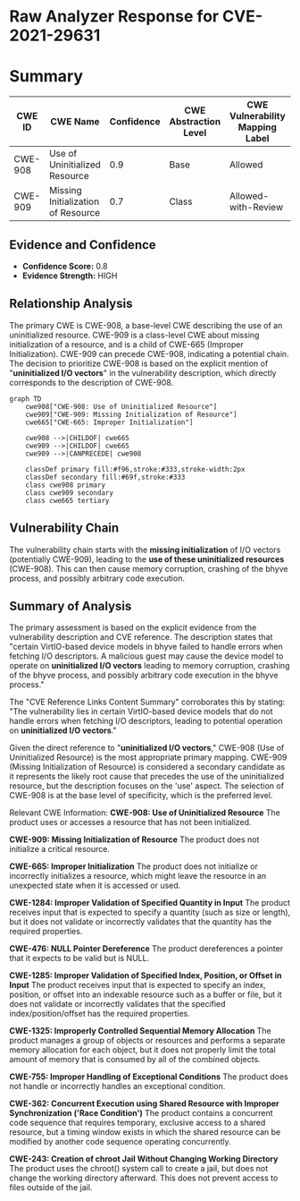 # Raw Analyzer Response for CVE-2021-29631

# Summary
| CWE ID | CWE Name | Confidence | CWE Abstraction Level | CWE Vulnerability Mapping Label | CWE-Vulnerability Mapping Notes |
|---|---|---|---|---|---|
| CWE-908 | Use of Uninitialized Resource | 0.9 | Base | Allowed | Primary CWE |
| CWE-909 | Missing Initialization of Resource | 0.7 | Class | Allowed-with-Review | Secondary Candidate |

## Evidence and Confidence

*   **Confidence Score:** 0.8
*   **Evidence Strength:** HIGH

## Relationship Analysis
The primary CWE is CWE-908, a base-level CWE describing the use of an uninitialized resource. CWE-909 is a class-level CWE about missing initialization of a resource, and is a child of CWE-665 (Improper Initialization). CWE-909 can precede CWE-908, indicating a potential chain. The decision to prioritize CWE-908 is based on the explicit mention of "**uninitialized I/O vectors**" in the vulnerability description, which directly corresponds to the description of CWE-908.

```mermaid
graph TD
    cwe908["CWE-908: Use of Uninitialized Resource"]
    cwe909["CWE-909: Missing Initialization of Resource"]
    cwe665["CWE-665: Improper Initialization"]

    cwe908 -->|CHILDOF| cwe665
    cwe909 -->|CHILDOF| cwe665
    cwe909 -->|CANPRECEDE| cwe908

    classDef primary fill:#f96,stroke:#333,stroke-width:2px
    classDef secondary fill:#69f,stroke:#333
    class cwe908 primary
    class cwe909 secondary
    class cwe665 tertiary
```

## Vulnerability Chain
The vulnerability chain starts with the **missing initialization** of I/O vectors (potentially CWE-909), leading to the **use of these uninitialized resources** (CWE-908). This can then cause memory corruption, crashing of the bhyve process, and possibly arbitrary code execution.

## Summary of Analysis
The primary assessment is based on the explicit evidence from the vulnerability description and CVE reference. The description states that "certain VirtIO-based device models in bhyve failed to handle errors when fetching I/O descriptors. A malicious guest may cause the device model to operate on **uninitialized I/O vectors** leading to memory corruption, crashing of the bhyve process, and possibly arbitrary code execution in the bhyve process."

The "CVE Reference Links Content Summary" corroborates this by stating: "The vulnerability lies in certain VirtIO-based device models that do not handle errors when fetching I/O descriptors, leading to potential operation on **uninitialized I/O vectors**."

Given the direct reference to "**uninitialized I/O vectors**," CWE-908 (Use of Uninitialized Resource) is the most appropriate primary mapping. CWE-909 (Missing Initialization of Resource) is considered a secondary candidate as it represents the likely root cause that precedes the use of the uninitialized resource, but the description focuses on the 'use' aspect. The selection of CWE-908 is at the base level of specificity, which is the preferred level.

Relevant CWE Information:
**CWE-908: Use of Uninitialized Resource**
The product uses or accesses a resource that has not been initialized.

**CWE-909: Missing Initialization of Resource**
The product does not initialize a critical resource.

**CWE-665: Improper Initialization**
The product does not initialize or incorrectly initializes a resource, which might leave the resource in an unexpected state when it is accessed or used.

**CWE-1284: Improper Validation of Specified Quantity in Input**
The product receives input that is expected to specify a quantity (such as size or length), but it does not validate or incorrectly validates that the quantity has the required properties.

**CWE-476: NULL Pointer Dereference**
The product dereferences a pointer that it expects to be valid but is NULL.

**CWE-1285: Improper Validation of Specified Index, Position, or Offset in Input**
The product receives input that is expected to specify an index, position, or offset into an indexable resource such as a buffer or file, but it does not validate or incorrectly validates that the specified index/position/offset has the required properties.

**CWE-1325: Improperly Controlled Sequential Memory Allocation**
The product manages a group of objects or resources and performs a separate memory allocation for each object, but it does not properly limit the total amount of memory that is consumed by all of the combined objects.

**CWE-755: Improper Handling of Exceptional Conditions**
The product does not handle or incorrectly handles an exceptional condition.

**CWE-362: Concurrent Execution using Shared Resource with Improper Synchronization ('Race Condition')**
The product contains a concurrent code sequence that requires temporary, exclusive access to a shared resource, but a timing window exists in which the shared resource can be modified by another code sequence operating concurrently.

**CWE-243: Creation of chroot Jail Without Changing Working Directory**
The product uses the chroot() system call to create a jail, but does not change the working directory afterward. This does not prevent access to files outside of the jail.